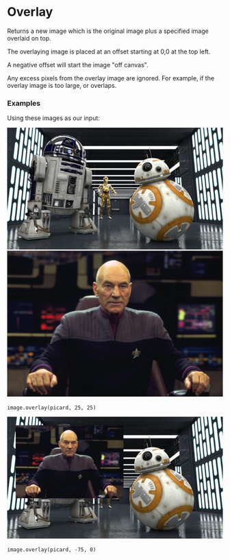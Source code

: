 Overlay
=======

Returns a new image which is the original image plus a specified image overlaid on top.

The overlaying image is placed at an offset starting at 0,0 at the top left.

A negative offset will start the image "off canvas".

Any excess pixels from the overlay image are ignored. For example, if the overlay image is too large, or overlaps.


### Examples

Using these images as our input:

![source image](images/input_640_360.jpg)
![source image](images/picard.jpg)

```
image.overlay(picard, 25, 25)
```

![image](images/overlay_25_25.jpg)


```
image.overlay(picard, -75, 0)
```
